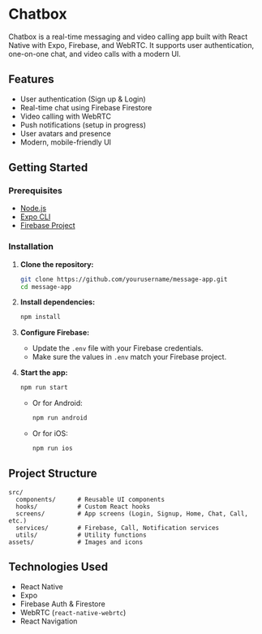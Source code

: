 # Chatbox

Chatbox is a real-time messaging and video calling app built with React Native with Expo, Firebase, and WebRTC. It supports user authentication, one-on-one chat, and video calls with a modern UI.

## Features

- User authentication (Sign up & Login)
- Real-time chat using Firebase Firestore
- Video calling with WebRTC
- Push notifications (setup in progress)
- User avatars and presence
- Modern, mobile-friendly UI


## Getting Started

### Prerequisites

- [Node.js](https://nodejs.org/)
- [Expo CLI](https://docs.expo.dev/get-started/installation/)
- [Firebase Project](https://firebase.google.com/)

### Installation

1. **Clone the repository:**
   ```sh
   git clone https://github.com/yourusername/message-app.git
   cd message-app
   ```

2. **Install dependencies:**
   ```sh
   npm install
   ```

3. **Configure Firebase:**
   - Update the `.env` file with your Firebase credentials.
   - Make sure the values in `.env` match your Firebase project.

4. **Start the app:**
   ```sh
   npm run start
   ```
   - Or for Android:
     ```sh
     npm run android
     ```
   - Or for iOS:
     ```sh
     npm run ios
     ```

## Project Structure

```
src/
  components/      # Reusable UI components
  hooks/           # Custom React hooks
  screens/         # App screens (Login, Signup, Home, Chat, Call, etc.)
  services/        # Firebase, Call, Notification services
  utils/           # Utility functions
assets/            # Images and icons
```

## Technologies Used

- React Native
- Expo
- Firebase Auth & Firestore
- WebRTC (`react-native-webrtc`)
- React Navigation



